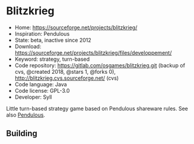 # Blitzkrieg

- Home: https://sourceforge.net/projects/blitzkrieg/
- Inspiration: Pendulous
- State: beta, inactive since 2012
- Download: https://sourceforge.net/projects/blitzkrieg/files/developpement/
- Keyword: strategy, turn-based
- Code repository: https://gitlab.com/osgames/blitzkrieg.git (backup of cvs, @created 2018, @stars 1, @forks 0), http://blitzkrieg.cvs.sourceforge.net/ (cvs)
- Code language: Java
- Code license: GPL-3.0
- Developer: Syll

Little turn-based strategy game based on Pendulous shareware rules.
See also [Pendulous](https://blackfalcongames.net/?p=225).

## Building
